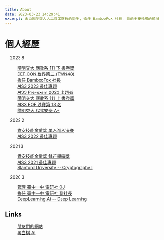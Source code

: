 ```yaml
---
title: About
date: 2023-03-23 14:29:41
excerpt: 來自陽明交大大二資工應數的學生, 擔任 BambooFox 社長, 目前主要接觸的領域是資安.
---
```



# 個人經歷
<style>
    .timeline-container {
        margin-left: 1rem;
    }
    a.no-link {

    }
    li.article-item::marker {
        content: '';
    }
</style>
<div class="timeline-container">
  <div class="archive-list-container">
    <section class="archive-item mb-spacing-unit last:mb-0">
      <div class="archive-item-header flex flex-row items-center mb-2">
        <span class="archive-year font-semibold text-3xl mr-2">2023</span> 
        <span class="archive-year-post-count text-xs md:text-sm font-bold rounded-small bg-third-background-color py-[2px] px-[10px] border border-border-color">8</span>
      </div>
      <ul class="article-list pl-8 text-lg leading-[1.5]">
        <li class="article-item space-y-2 px-6 pt-10 pb-2 text-xl relative border-l-2 border-border-color" date-is="12-01">
            <a href="https://web.archive.org/web/20231207083317/https://www.math.nycu.edu.tw/student/08_3_2_form.php"><span class="article-title mb-0.5 text-2xl">陽明交大 應數系 111 下 書卷獎</span></a>
        </li>
        <li class="article-item space-y-2 px-6 pt-10 pb-2 text-xl relative border-l-2 border-border-color" date-is="08-14">
            <a href="https://www.president.gov.tw/News/27885"><span class="article-title mb-0.5 text-2xl">DEF CON 世界第三 (TWN48)</span></a>
        </li>
        <li class="article-item space-y-2 px-6 pt-10 pb-2 text-xl relative border-l-2 border-border-color" date-is="08-01">
            <a href="https://bamboofox.ching367436.me/"><span class="article-title mb-0.5 text-2xl">擔任 BambooFox 社長</span></a>
        </li>
        <li class="article-item space-y-2 px-6 pt-10 pb-2 text-xl relative border-l-2 border-border-color" date-is="07-30">
            <a href="../ais3-2023-最佳專題/"><span class="article-title mb-0.5 text-2xl">AIS3 2023 最佳專題</span></a>
        </li>
        <li class="article-item space-y-2 px-6 pt-10 pb-2 text-xl relative border-l-2 border-border-color" date-is="04-10">
            <a href="https://github.com/Ching367436/My-CTF-Challenges#ais3-pre-exam"><span class="article-title mb-0.5 text-2xl">AIS3 Pre-exam 2023 出題者</span></a>
        </li>
        <li class="article-item space-y-2 px-6 pt-10 pb-2 text-xl relative border-l-2 border-border-color" date-is="03-01">
            <a href="https://web.archive.org/web/20230501090705/https%3A%2F%2Fwww.math.nycu.edu.tw%2Fstudent%2F08_3_3_form.php"><span class="article-title mb-0.5 text-2xl">陽明交大 應數系 111 上 書卷獎</span></a>
        </li>
        <li class="article-item space-y-2 px-6 pt-10 pb-2 text-xl relative border-l-2 border-border-color" date-is="02-12">
            <a href=""><span class="article-title mb-0.5 text-2xl">AIS3 EOF 決賽第 13 名</span></a>
        </li>
        <li class="article-item space-y-2 px-6 pt-10 pb-2 text-xl relative border-l-2 border-border-color" date-is="01-16">
            <a href="../edu-ctf-2022-write-up/"><span class="article-title mb-0.5 text-2xl">陽明交大 程式安全 A+</span></a>
        </li>
      </ul>
    </section>
    <section class="archive-item mb-spacing-unit last:mb-0">
      <div class="archive-item-header">
        <span class="archive-year font-semibold text-3xl mr-2">2022</span> 
        <span class="archive-year-post-count text-xs md:text-sm font-bold rounded-small bg-third-background-color py-[2px] px-[10px] border border-border-color">2</span>
      </div>
      <ul class="article-list pl-8 text-lg leading-[1.5]">
        <li class="article-item space-y-2 px-6 pt-10 pb-2 text-xl relative border-l-2 border-border-color" date-is="10-24">
            <a href="https://csc.nics.nat.gov.tw/news_in.aspx?sno=138"><span class="article-title mb-0.5 text-2xl">資安技能金盾獎 單人進入決賽</span></a>
        </li>
        <li class="article-item space-y-2 px-6 pt-10 pb-2 text-xl relative border-l-2 border-border-color" date-is="07-31">
            <a href="../ais3-2022-最佳專題/"><span class="article-title mb-0.5 text-2xl">AIS3 2022 最佳專題</span></a>
        </li>
      </ul>
    </section>
    <section class="archive-item mb-spacing-unit last:mb-0">
      <div class="archive-item-header">
        <span class="archive-year font-semibold text-3xl mr-2">2021</span> 
        <span class="archive-year-post-count text-xs md:text-sm font-bold rounded-small bg-third-background-color py-[2px] px-[10px] border border-border-color">3</span>
      </div>
      <ul class="article-list pl-8 text-lg leading-[1.5]">
        <li class="article-item space-y-2 px-6 pt-10 pb-2 text-xl relative border-l-2 border-border-color" date-is="11-12">
            <a href=""><span class="article-title mb-0.5 text-2xl">資安技能金盾獎 鋒芒畢露獎</span></a>
        </li>
        <li class="article-item space-y-2 px-6 pt-10 pb-2 text-xl relative border-l-2 border-border-color" date-is="08-01">
            <a href="../ais3-2021-最佳專題/"><span class="article-title mb-0.5 text-2xl">AIS3 2021 最佳專題</span></a>
        </li>
        <li class="article-item space-y-2 px-6 pt-10 pb-2 text-xl relative border-l-2 border-border-color" date-is="05-15">
            <a href=""><span class="article-title mb-0.5 text-2xl">Stanford University -- Cryptography I</span></a>
        </li>
      </ul>
    </section>
    <section class="archive-item mb-spacing-unit last:mb-0">
      <div class="archive-item-header">
        <span class="archive-year font-semibold text-3xl mr-2">2020</span> 
        <span class="archive-year-post-count text-xs md:text-sm font-bold rounded-small bg-third-background-color py-[2px] px-[10px] border border-border-color">3</span>
      </div>
      <ul class="article-list">
        <li class="article-item space-y-2 px-6 pt-10 pb-2 text-xl relative border-l-2 border-border-color" date-is="08-01">
            <a href="https://judge.tcirc.tw/"><span class="article-title mb-0.5 text-2xl">管理 臺中一中 電研社 OJ</span></a>
        </li>  
        <li class="article-item space-y-2 px-6 pt-10 pb-2 text-xl relative border-l-2 border-border-color" date-is="08-01">
            <a href="https://tcirc.tw/old/38/"><span class="article-title mb-0.5 text-2xl">擔任 臺中一中 電研社 副社長</span></a>
        </li>  
        <li class="article-item space-y-2 px-6 pt-10 pb-2 text-xl relative border-l-2 border-border-color" date-is="07-19">
            <a href=""><span class="article-title mb-0.5 text-2xl">DeepLearning.Ai -- Deep Learning</span></a>
        </li>
      </ul>
    </section>
  </div>
</div>

## Links

<div class="timeline-container">
  <div class="archive-list-container">
    <section class="archive-item mb-spacing-unit last:mb-0">
      <ul class="article-list">
        <li class="article-item space-y-2 px-6 pt-10 pb-2 text-xl relative border-l-2 border-border-color" date-is="friends">
            <a href="/friends"><span class="article-title mb-0.5 text-2xl">朋友們的網站</span></a>
        </li>
        <li class="article-item space-y-2 px-6 pt-10 pb-2 text-xl relative border-l-2 border-border-color" date-is="reversi">
            <a href="https://ching367436.github.io/reversi/"><span class="article-title mb-0.5 text-2xl">黑白棋 AI</span></a>
        </li>
      </ul>
    </section>

  </div>
</div>